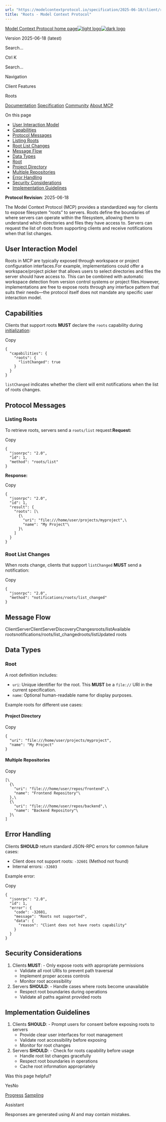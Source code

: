 ```yaml
---
url: "https://modelcontextprotocol.io/specification/2025-06-18/client/roots"
title: "Roots - Model Context Protocol"
---
```


[Model Context Protocol home page![light logo](https://mintlify.s3.us-west-1.amazonaws.com/mcp/logo/light.svg)![dark logo](https://mintlify.s3.us-west-1.amazonaws.com/mcp/logo/dark.svg)](https://modelcontextprotocol.io/)

Version 2025-06-18 (latest)

Search...

Ctrl K

Search...

Navigation

Client Features

Roots

[Documentation](https://modelcontextprotocol.io/docs/getting-started/intro) [Specification](https://modelcontextprotocol.io/specification/2025-06-18) [Community](https://modelcontextprotocol.io/community/communication) [About MCP](https://modelcontextprotocol.io/about)

On this page

- [User Interaction Model](https://modelcontextprotocol.io/specification/2025-06-18/client/roots#user-interaction-model)
- [Capabilities](https://modelcontextprotocol.io/specification/2025-06-18/client/roots#capabilities)
- [Protocol Messages](https://modelcontextprotocol.io/specification/2025-06-18/client/roots#protocol-messages)
- [Listing Roots](https://modelcontextprotocol.io/specification/2025-06-18/client/roots#listing-roots)
- [Root List Changes](https://modelcontextprotocol.io/specification/2025-06-18/client/roots#root-list-changes)
- [Message Flow](https://modelcontextprotocol.io/specification/2025-06-18/client/roots#message-flow)
- [Data Types](https://modelcontextprotocol.io/specification/2025-06-18/client/roots#data-types)
- [Root](https://modelcontextprotocol.io/specification/2025-06-18/client/roots#root)
- [Project Directory](https://modelcontextprotocol.io/specification/2025-06-18/client/roots#project-directory)
- [Multiple Repositories](https://modelcontextprotocol.io/specification/2025-06-18/client/roots#multiple-repositories)
- [Error Handling](https://modelcontextprotocol.io/specification/2025-06-18/client/roots#error-handling)
- [Security Considerations](https://modelcontextprotocol.io/specification/2025-06-18/client/roots#security-considerations)
- [Implementation Guidelines](https://modelcontextprotocol.io/specification/2025-06-18/client/roots#implementation-guidelines)

**Protocol Revision**: 2025-06-18

The Model Context Protocol (MCP) provides a standardized way for clients to expose
filesystem “roots” to servers. Roots define the boundaries of where servers can operate
within the filesystem, allowing them to understand which directories and files they have
access to. Servers can request the list of roots from supporting clients and receive
notifications when that list changes.

## [​](https://modelcontextprotocol.io/specification/2025-06-18/client/roots\#user-interaction-model)  User Interaction Model

Roots in MCP are typically exposed through workspace or project configuration interfaces.For example, implementations could offer a workspace/project picker that allows users to
select directories and files the server should have access to. This can be combined with
automatic workspace detection from version control systems or project files.However, implementations are free to expose roots through any interface pattern that
suits their needs—the protocol itself does not mandate any specific user
interaction model.

## [​](https://modelcontextprotocol.io/specification/2025-06-18/client/roots\#capabilities)  Capabilities

Clients that support roots **MUST** declare the `roots` capability during
[initialization](https://modelcontextprotocol.io/specification/2025-06-18/basic/lifecycle#initialization):

Copy

```
{
  "capabilities": {
    "roots": {
      "listChanged": true
    }
  }
}

```

`listChanged` indicates whether the client will emit notifications when the list of roots
changes.

## [​](https://modelcontextprotocol.io/specification/2025-06-18/client/roots\#protocol-messages)  Protocol Messages

### [​](https://modelcontextprotocol.io/specification/2025-06-18/client/roots\#listing-roots)  Listing Roots

To retrieve roots, servers send a `roots/list` request:**Request:**

Copy

```
{
  "jsonrpc": "2.0",
  "id": 1,
  "method": "roots/list"
}

```

**Response:**

Copy

```
{
  "jsonrpc": "2.0",
  "id": 1,
  "result": {
    "roots": [\
      {\
        "uri": "file:///home/user/projects/myproject",\
        "name": "My Project"\
      }\
    ]
  }
}

```

### [​](https://modelcontextprotocol.io/specification/2025-06-18/client/roots\#root-list-changes)  Root List Changes

When roots change, clients that support `listChanged` **MUST** send a notification:

Copy

```
{
  "jsonrpc": "2.0",
  "method": "notifications/roots/list_changed"
}

```

## [​](https://modelcontextprotocol.io/specification/2025-06-18/client/roots\#message-flow)  Message Flow

ClientServerClientServerDiscoveryChangesroots/listAvailable rootsnotifications/roots/list\_changedroots/listUpdated roots

## [​](https://modelcontextprotocol.io/specification/2025-06-18/client/roots\#data-types)  Data Types

### [​](https://modelcontextprotocol.io/specification/2025-06-18/client/roots\#root)  Root

A root definition includes:

- `uri`: Unique identifier for the root. This **MUST** be a `file://` URI in the current
specification.
- `name`: Optional human-readable name for display purposes.

Example roots for different use cases:

#### [​](https://modelcontextprotocol.io/specification/2025-06-18/client/roots\#project-directory)  Project Directory

Copy

```
{
  "uri": "file:///home/user/projects/myproject",
  "name": "My Project"
}

```

#### [​](https://modelcontextprotocol.io/specification/2025-06-18/client/roots\#multiple-repositories)  Multiple Repositories

Copy

```
[\
  {\
    "uri": "file:///home/user/repos/frontend",\
    "name": "Frontend Repository"\
  },\
  {\
    "uri": "file:///home/user/repos/backend",\
    "name": "Backend Repository"\
  }\
]

```

## [​](https://modelcontextprotocol.io/specification/2025-06-18/client/roots\#error-handling)  Error Handling

Clients **SHOULD** return standard JSON-RPC errors for common failure cases:

- Client does not support roots: `-32601` (Method not found)
- Internal errors: `-32603`

Example error:

Copy

```
{
  "jsonrpc": "2.0",
  "id": 1,
  "error": {
    "code": -32601,
    "message": "Roots not supported",
    "data": {
      "reason": "Client does not have roots capability"
    }
  }
}

```

## [​](https://modelcontextprotocol.io/specification/2025-06-18/client/roots\#security-considerations)  Security Considerations

1. Clients **MUST**:   - Only expose roots with appropriate permissions
   - Validate all root URIs to prevent path traversal
   - Implement proper access controls
   - Monitor root accessibility
2. Servers **SHOULD**:   - Handle cases where roots become unavailable
   - Respect root boundaries during operations
   - Validate all paths against provided roots

## [​](https://modelcontextprotocol.io/specification/2025-06-18/client/roots\#implementation-guidelines)  Implementation Guidelines

1. Clients **SHOULD**:   - Prompt users for consent before exposing roots to servers
   - Provide clear user interfaces for root management
   - Validate root accessibility before exposing
   - Monitor for root changes
2. Servers **SHOULD**:   - Check for roots capability before usage
   - Handle root list changes gracefully
   - Respect root boundaries in operations
   - Cache root information appropriately

Was this page helpful?

YesNo

[Progress](https://modelcontextprotocol.io/specification/2025-06-18/basic/utilities/progress) [Sampling](https://modelcontextprotocol.io/specification/2025-06-18/client/sampling)

Assistant

Responses are generated using AI and may contain mistakes.